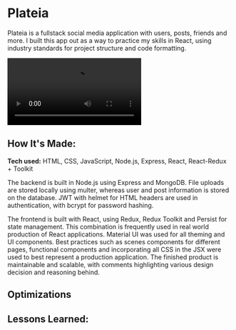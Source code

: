 # Plateia
Plateia is a fullstack social media application with users, posts, friends and more. I built this app out as a way to practice my skills in React, using industry standards for project structure and code formatting.

![](demo.mp4)

## How It's Made:

**Tech used:** HTML, CSS, JavaScript, Node.js, Express, React, React-Redux + Toolkit

The backend is built in Node.js using Express and MongoDB. File uploads are stored locally using multer, whereas user and post information is stored on the database. JWT with helmet for HTML headers are used in authentication, with bcrypt for password hashing.

The frontend is built with React, using Redux, Redux Toolkit and Persist for state management. This combination is frequently used in real world production of React applications. Material UI was used for all theming and UI components.
Best practices such as scenes components for different pages, functional components and incorporating all CSS in the JSX were used to best represent a production application. The finished product is maintainable and scalable, with comments highlighting various design decision and reasoning behind.

## Optimizations


## Lessons Learned:


